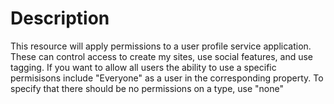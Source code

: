 # Description

This resource will apply permissions to a user profile service application.
These can control access to create my sites, use social features, and use
tagging. If you want to allow all users the ability to use a specific
permisisons include "Everyone" as a user in the corresponding property. To
specify that there should be no permissions on a type, use "none"
